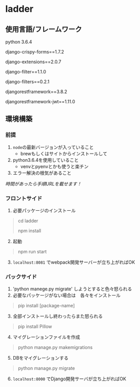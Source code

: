 # ladder
## 使用言語/フレームワーク
python 3.6.4

django-crispy-forms==1.7.2

django-extensions==2.0.7

django-filter==1.1.0

django-filters==0.2.1

djangorestframework==3.8.2

djangorestframework-jwt==1.11.0

## 環境構築
### 前提
1. `node`の最新バージョンが入っていること
    * brewもしくはサイトからインストールして
2. python3.6.4を使用していること
    * venvとpyenvとかも使うと楽チン
3. エラー解決の根気があること

_時間があったら手順URLを載せます！_

### フロントサイド
1. 必要パッケージのインストール
> cd ladder
>
> npm install

2. 起動
> npm run start

3. `localhost:8081` でwebpack開発サーバーが立ち上がればOK

### バックサイド
1. 'python manege.py migrate' しようとすると色々怒られる
2. 必要なパッケージがない場合は　各々をインストール
> pip install [package-name]

3. 全部インストールし終わったらまた怒られる
> pip install Pillow

4. マイグレーションファイルを作成
> python manage.py makemigrations
5. DBをマイグレーションする
> python manage.py migrate
6. `localhost:8000` でDjango開発サーバが立ち上がればOK
